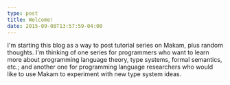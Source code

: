 ```yaml
---
type: post
title: Welcome!
date: 2015-09-08T13:57:59-04:00
---
```


I'm starting this blog as a way to post tutorial series on Makam, plus random thoughts.
I'm thinking of one series for programmers who want to learn more
about programming language theory, type systems, formal semantics, etc.; and another
one for programming language researchers who would like to use Makam to experiment
with new type system ideas.
